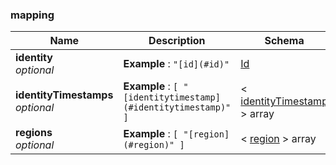 
<a name="mapping"></a>
### mapping

|Name|Description|Schema|
|---|---|---|
|**identity**  <br>*optional*|**Example** : `"[id](#id)"`|[Id](Id.md#id)|
|**identityTimestamps**  <br>*optional*|**Example** : `[ "[identitytimestamp](#identitytimestamp)" ]`|< [identityTimestamp](identityTimestamp.md#identitytimestamp) > array|
|**regions**  <br>*optional*|**Example** : `[ "[region](#region)" ]`|< [region](region.md#region) > array|



